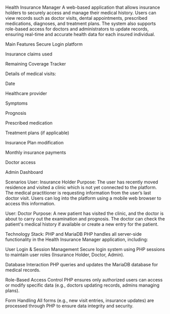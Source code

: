 Health Insurance Manager
A web-based application that allows insurance holders to securely access and manage their medical history. Users can view records such as doctor visits, dental appointments, prescribed medications, diagnoses, and treatment plans. The system also supports role-based access for doctors and administrators to update records, ensuring real-time and accurate health data for each insured individual.

Main Features
Secure Login platform

Insurance claims used

Remaining Coverage Tracker

Details of medical visits:

Date

Healthcare provider

Symptoms

Prognosis

Prescribed medication

Treatment plans (if applicable)

Insurance Plan modification

Monthly insurance payments

Doctor access

Admin Dashboard

Scenarios
User: Insurance Holder
Purpose:
The user has recently moved residence and visited a clinic which is not yet connected to the platform. The medical practitioner is requesting information from the user’s last doctor visit. Users can log into the platform using a mobile web browser to access this information.

User: Doctor
Purpose:
A new patient has visited the clinic, and the doctor is about to carry out the examination and prognosis. The doctor can check the patient's medical history if available or create a new entry for the patient.

Technology Stack: PHP and MariaDB
PHP handles all server-side functionality in the Health Insurance Manager application, including:

User Login & Session Management
Secure login system using PHP sessions to maintain user roles (Insurance Holder, Doctor, Admin).

Database Interaction
PHP queries and updates the MariaDB database for medical records.

Role-Based Access Control
PHP ensures only authorized users can access or modify specific data (e.g., doctors updating records, admins managing plans).

Form Handling
All forms (e.g., new visit entries, insurance updates) are processed through PHP to ensure data integrity and security.


